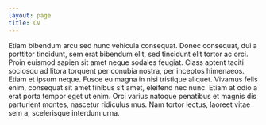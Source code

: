 ```yaml
---
layout: page
title: CV
---
```


Etiam bibendum arcu sed nunc vehicula consequat. Donec consequat, dui a porttitor tincidunt, sem erat bibendum elit, sed tincidunt elit tortor ac orci.
Proin euismod sapien sit amet neque sodales feugiat. Class aptent taciti sociosqu ad litora torquent per conubia nostra, per inceptos himenaeos. Etiam et ipsum neque.
Fusce eu magna in nisi tristique aliquet. Vivamus felis enim, consequat sit amet finibus sit amet, eleifend nec nunc. Etiam at odio a erat porta tempor eget ut enim.
Orci varius natoque penatibus et magnis dis parturient montes, nascetur ridiculus mus.
Nam tortor lectus, laoreet vitae sem a, scelerisque interdum urna.
